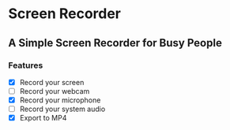 # Screen Recorder

## A Simple Screen Recorder for Busy People

### Features

- [x] Record your screen
- [ ] Record your webcam
- [x] Record your microphone
- [ ] Record your system audio
- [X] Export to MP4
